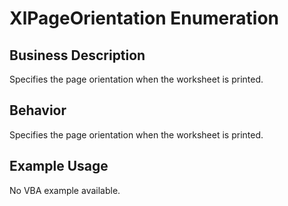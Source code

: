 # XlPageOrientation Enumeration

## Business Description
Specifies the page orientation when the worksheet is printed.

## Behavior
Specifies the page orientation when the worksheet is printed.

## Example Usage
No VBA example available.